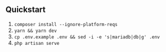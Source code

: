Quickstart
----------

1. `composer install --ignore-platform-reqs`
2. `yarn && yarn dev`
3. `cp .env.example .env && sed -i -e 's|mariadb|db|g' .env`
4. `php artisan serve`